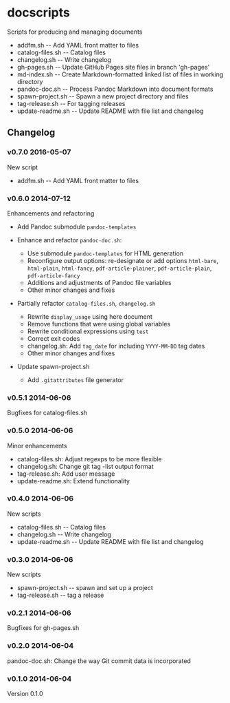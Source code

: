docscripts
==========

Scripts for producing and managing documents

* addfm.sh -- Add YAML front matter to files
* catalog-files.sh -- Catalog files
* changelog.sh -- Write changelog
* gh-pages.sh -- Update GitHub Pages site files in branch 'gh-pages'
* md-index.sh -- Create Markdown-formatted linked list of files in working directory
* pandoc-doc.sh -- Process Pandoc Markdown into document formats
* spawn-project.sh -- Spawn a new project directory and files
* tag-release.sh -- For tagging releases
* update-readme.sh -- Update README with file list and changelog


Changelog
---------

### v0.7.0 2016-05-07

New script
    
* addfm.sh -- Add YAML front matter to files


### v0.6.0 2014-07-12

Enhancements and refactoring
    
* Add Pandoc submodule `pandoc-templates`
    
* Enhance and refactor `pandoc-doc.sh`:
    - Use submodule `pandoc-templates` for HTML generation
    - Reconfigure output options: re-designate or add options `html-bare`,
         `html-plain`, `html-fancy`, `pdf-article-plainer`, `pdf-article-plain`,
         `pdf-article-fancy`
    - Additions and adjustments of Pandoc file variables
    - Other minor changes and fixes
    
* Partially refactor `catalog-files.sh`, `changelog.sh`
    - Rewrite `display_usage` using here document
    - Remove functions that were using global variables
    - Rewrite conditional expressions using `test`
    - Correct exit codes
    - changelog.sh: Add `tag_date` for including `YYYY-MM-DD` tag dates
    - Other minor changes and fixes
    
* Update spawn-project.sh
    - Add `.gitattributes` file generator


### v0.5.1 2014-06-06

Bugfixes for catalog-files.sh


### v0.5.0 2014-06-06

Minor enhancements
    
* catalog-files.sh: Adjust regexps to be more flexible
* changelog.sh: Change git tag -list output format
* tag-release.sh: Add user message
* update-readme.sh: Extend functionality


### v0.4.0 2014-06-06

New scripts
    
* catalog-files.sh -- Catalog files
* changelog.sh -- Write changelog
* update-readme.sh -- Update README with file list and changelog


### v0.3.0 2014-06-06

New scripts
    
* spawn-project.sh -- spawn and set up a project
* tag-release.sh -- tag a release


### v0.2.1 2014-06-06

Bugfixes for gh-pages.sh


### v0.2.0 2014-06-04

pandoc-doc.sh: Change the way Git commit data is incorporated


### v0.1.0 2014-06-04

Version 0.1.0

